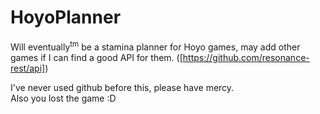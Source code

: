 # HoyoPlanner


Will eventually<sup>tm</sup> be a stamina planner for Hoyo games, may add other games if I can find a good API for them. ([https://github.com/resonance-rest/api])

I've never used github before this, please have mercy.
<br/> Also you lost the game :D 
